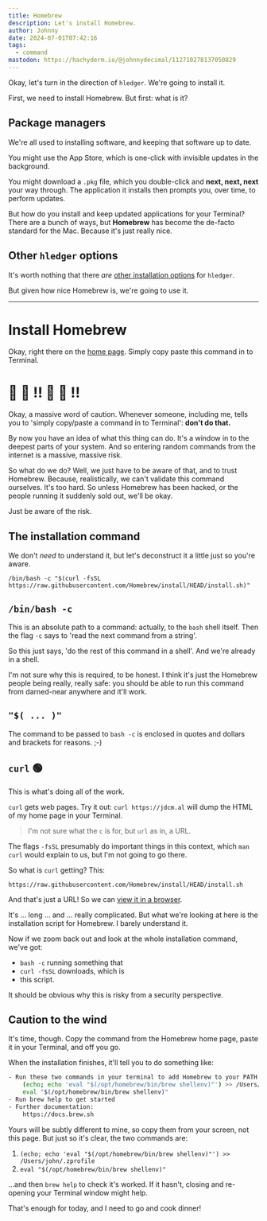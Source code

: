 ```yaml
---
title: Homebrew
description: Let's install Homebrew.
author: Johnny
date: 2024-07-01T07:42:16
tags:
  - command
mastodon: https://hachyderm.io/@johnnydecimal/112710278137050829
---
```


Okay, let's turn in the direction of `hledger`. We're going to install it.

First, we need to install Homebrew. But first: what is it?

## Package managers

We're all used to installing software, and keeping that software up to date.

You might use the App Store, which is one-click with invisible updates in the background.

You might download a `.pkg` file, which you double-click and **next, next, next** your way through. The application it installs then prompts you, over time, to perform updates.

But how do you install and keep updated applications for your Terminal? There are a bunch of ways, but **Homebrew** has become the de-facto standard for the Mac. Because it's just really nice.

## Other `hledger` options

It's worth nothing that there _are_ [other installation options](https://hledger.org/install.html) for `hledger`.

But given how nice Homebrew is, we're going to use it.

---

# Install Homebrew

Okay, right there on the [home page](https://brew.sh). Simply copy paste this command in to Terminal.

# 🚨 🛑 ‼️ 🚨 🛑 ‼️

Okay, a massive word of caution. Whenever someone, including me, tells you to 'simply copy/paste a command in to Terminal': **don't do that.**

By now you have an idea of what this thing can do. It's a window in to the deepest parts of your system. And so entering random commands from the internet is a massive, massive risk.

So what do we do? Well, we just have to be aware of that, and to trust Homebrew. Because, realistically, we can't validate this command ourselves. It's too hard. So unless Homebrew has been hacked, or the people running it suddenly sold out, we'll be okay.

Just be aware of the risk.

## The installation command

We don't _need_ to understand it, but let's deconstruct it a little just so you're aware.

```
/bin/bash -c "$(curl -fsSL https://raw.githubusercontent.com/Homebrew/install/HEAD/install.sh)"
```

## `/bin/bash -c`

This is an absolute path to a command: actually, to the `bash` shell itself. Then the flag `-c` says to 'read the next command from a string'.

So this just says, 'do the rest of this command in a shell'. And we're already in a shell.

I'm not sure why this is required, to be honest. I think it's just the Homebrew people being really, really safe: you should be able to run this command from darned-near anywhere and it'll work.

## `"$( ... )"`

The command to be passed to `bash -c` is enclosed in quotes and dollars and brackets for reasons. ;-)

## `curl` 🟢

This is what's doing all of the work.

`curl` gets web pages. Try it out: `curl https://jdcm.al` will dump the HTML of my home page in your Terminal.

> I'm not sure what the `c` is for, but `url` as in, a URL.

The flags `-fsSL` presumably do important things in this context, which `man curl` would explain to us, but I'm not going to go there.

So what is `curl` getting? This:

`https://raw.githubusercontent.com/Homebrew/install/HEAD/install.sh`

And that's just a URL! So we can [view it in a browser](https://raw.githubusercontent.com/Homebrew/install/HEAD/install.sh).

It's ... long ... and ... really complicated. But what we're looking at here is the installation script for Homebrew. I barely understand it.

Now if we zoom back out and look at the whole installation command, we've got:

- `bash -c` running something that
- `curl -fsSL` downloads, which is
- this script.

It should be obvious why this is risky from a security perspective.

## Caution to the wind

It's time, though. Copy the command from the Homebrew home page, paste it in your Terminal, and off you go.

When the installation finishes, it'll tell you to do something like:

```bash
- Run these two commands in your terminal to add Homebrew to your PATH:
    (echo; echo 'eval "$(/opt/homebrew/bin/brew shellenv)"') >> /Users/john/.zprofile
    eval "$(/opt/homebrew/bin/brew shellenv)"
- Run brew help to get started
- Further documentation:
    https://docs.brew.sh
```

Yours will be subtly different to mine, so copy them from your screen, not this page. But just so it's clear, the two commands are:

1. `(echo; echo 'eval "$(/opt/homebrew/bin/brew shellenv)"') >> /Users/john/.zprofile`
2. `eval "$(/opt/homebrew/bin/brew shellenv)"`

...and then `brew help` to check it's worked. If it hasn't, closing and re-opening your Terminal window might help.

That's enough for today, and I need to go and cook dinner!
